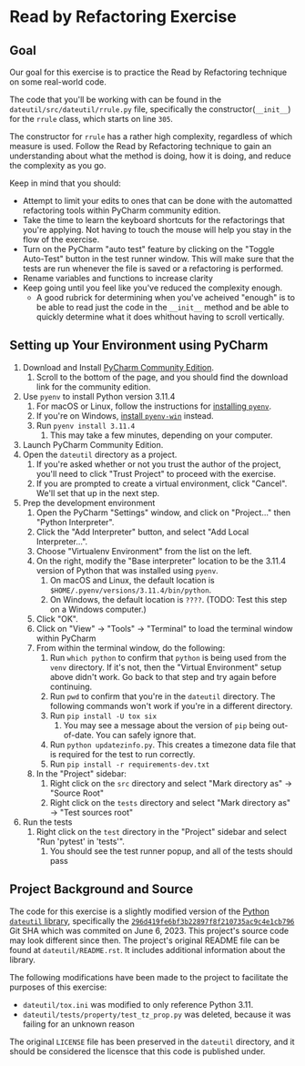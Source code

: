 # Read by Refactoring Exercise

## Goal

Our goal for this exercise is to practice the Read by Refactoring technique on some real-world code.

The code that you'll be working with can be found in the `dateutil/src/dateutil/rrule.py` file, specifically the constructor(`__init__`) for the `rrule` class, which starts on line `305`.

The constructor for `rrule` has a rather high complexity, regardless of which measure is used. Follow the Read by Refactoring technique to gain an understanding about what the method is doing, how it is doing, and reduce the complexity as you go.

Keep in mind that you should:

* Attempt to limit your edits to ones that can be done with the automatted refactoring tools within PyCharm community edition.
* Take the time to learn the keyboard shortcuts for the refactorings that you're applying. Not having to touch the mouse will help you stay in the flow of the exercise.
* Turn on the PyCharm "auto test" feature by clicking on the "Toggle Auto-Test" button in the test runner window. This will make sure that the tests are run whenever the file is saved or a refactoring is performed.
* Rename variables and functions to increase clarity
* Keep going until you feel like you've reduced the complexity enough.
  * A good rubrick for determining when you've acheived "enough" is to be able to read just the code in the `__init__` method and be able to quickly determine what it does whithout having to scroll vertically.

## Setting up Your Environment using PyCharm

1. Download and Install [PyCharm Community Edition](https://www.jetbrains.com/pycharm/).
   1. Scroll to the bottom of the page, and you should find the download link for the community edition.
2. Use `pyenv` to install Python version 3.11.4
   1. For macOS or Linux, follow the instructions for [installing `pyenv`](https://github.com/pyenv/pyenv#installation).
   2. If you're on Windows, [install `pyenv-win`](https://github.com/pyenv-win/pyenv-win/blob/master/docs/installation.md) instead.
   3. Run `pyenv install 3.11.4`
      1. This may take a few minutes, depending on your computer.
3. Launch PyCharm Community Edition.
4. Open the `dateutil` directory as a project.
   1. If you're asked whether or not you trust the author of the project, you'll need to click "Trust Project" to proceed with the exercise.
   2. If you are prompted to create a virtual environment, click "Cancel". We'll set that up in the next step.
5. Prep the development environment
   1. Open the PyCharm "Settings" window, and click on "Project..." then "Python Interpreter".
   2. Click the "Add Interpreter" button, and select "Add Local Interpreter...".
   3. Choose "Virtualenv Environment" from the list on the left.
   4. On the right, modify the "Base interpreter" location to be the 3.11.4 version of Python that was installed using `pyenv`.
      1. On macOS and Linux, the default location is `$HOME/.pyenv/versions/3.11.4/bin/python`.
      2. On Windows, the default location is `????`. (TODO: Test this step on a Windows computer.)
   5. Click "OK".
   6. Click on "View" -> "Tools" -> "Terminal" to load the terminal window within PyCharm
   7. From within the terminal window, do the following:
      1. Run `which python` to confirm that `python` is being used from the `venv` directory. If it's not, then the "Virtual Environment" setup above didn't work. Go back to that step and try again before continuing.
      2. Run `pwd` to confirm that you're in the `dateutil` directory. The following commands won't work if you're in a different directory.
      3. Run `pip install -U tox six`
          1. You may see a message about the version of `pip` being out-of-date. You can safely ignore that.
      4. Run `python updatezinfo.py`. This creates a timezone data file that is required for the test to run correctly.
      5. Run `pip install -r requirements-dev.txt`
   8. In the "Project" sidebar:
       1. Right click on the `src` directory and select "Mark directory as" -> "Source Root"
       2. Right click on the `tests` directory and select "Mark directory as" -> "Test sources root"
6. Run the tests
   1. Right click on the `test` directory in the "Project" sidebar and select "Run 'pytest' in 'tests'".
      1. You should see the test runner popup, and all of the tests should pass

## Project Background and Source

The code for this exercise is a slightly modified version of the [Python `dateutil` library](https://github.com/dateutil/dateutil), specifically the [`296d419fe6bf3b22897f8f210735ac9c4e1cb796`](https://github.com/dateutil/dateutil/tree/296d419fe6bf3b22897f8f210735ac9c4e1cb796) Git SHA which was commited on June 6, 2023. This project's source code may look different since then. The project's original README file can be found at `dateutil/README.rst`. It includes additional information about the library.

The following modifications have been made to the project to facilitate the purposes of this exercise:

* `dateutil/tox.ini` was modified to only reference Python 3.11.
* `dateutil/tests/property/test_tz_prop.py` was deleted, because it was failing for an unknown reason

The original `LICENSE` file has been preserved in the `dateutil` directory, and it should be considered the licensce that this code is published under.
